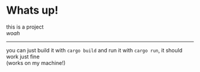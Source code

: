 # Whats up!
this is a project <br>
*woah*
<hr>

you can just build it with ```cargo build``` and run it with ```cargo run```, it should work just fine<br>
(works on my machine!)
